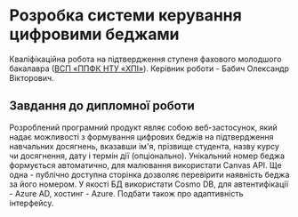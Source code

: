 # Розробка системи керування цифровими беджами
Кваліфікаційна робота на підтвердження ступеня фахового молодшого
бакалавра ([ВСП «ППФК НТУ «ХПІ»](http://polytechnic.poltava.ua)).
Керівник роботи - Бабич Олександр Вікторович.
## Завдання до дипломної роботи
Розроблений програмний продукт являє собою веб-застосунок, який надає можливості з формування цифрових беджів на підтвердження навчальних досягнень, вказавши ім'я, прізвище студента, назву курсу чи досягнення, дату і термін дії (опціонально). Унікальний номер беджа формується автоматично, для малювання використати Canvas API. Ще одна - публічно доступна сторінка дозволяє перевірити наявність беджа за його номером. У якості БД використати Cosmo DB, для автентифікації - Azure AD, хостинг - Azure. Подбати також про адаптивність інтерфейсу.
